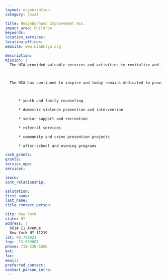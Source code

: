 ```yaml
---
layout: organization
category: local

title: Neighborhood Improvement Ass.
impact_area: Children
keywords: 
location_services: 
location_offices: 
website: www.niabklyn.org

description: 
mission: |
  The NIA provided valuable services and activities to revitalize and invigorate the Brooklyn communities of Bay Ridge, Bensonhurst, Dyker Heights and Boro Park. The NIA undertook the tasks of fostering positive youth development, acted as the catalyst by encouraging other neighborhood organizations to expand their scope of services, while continuing to broaden their own programs and initiatives.

  

  The NIA has continued to inspire and today remains dedicated to providing an array of cost-free services and programs that include:

  

      * youth and family counseling

      * domestic violence prevention and intervention

      * senior support and recreation

      * referral services

      * community and crime prevention projects

      * after-school and evening programs

cash_grants: 
grants: 
service_opp: 
services: 

learn: 
cont_relationship: 

salutation: 
first_name: 
last_name: 
title_contact_person: 

city: New York
state: NY
address: |
  6614 11 Avenue  
  New York NY 11219
lat: 40.759021
lng: -73.999607
phone: 718-236-5266
ext: 
fax: 
email: 
preferred_contact: 
contact_person_intro: 
---
```

